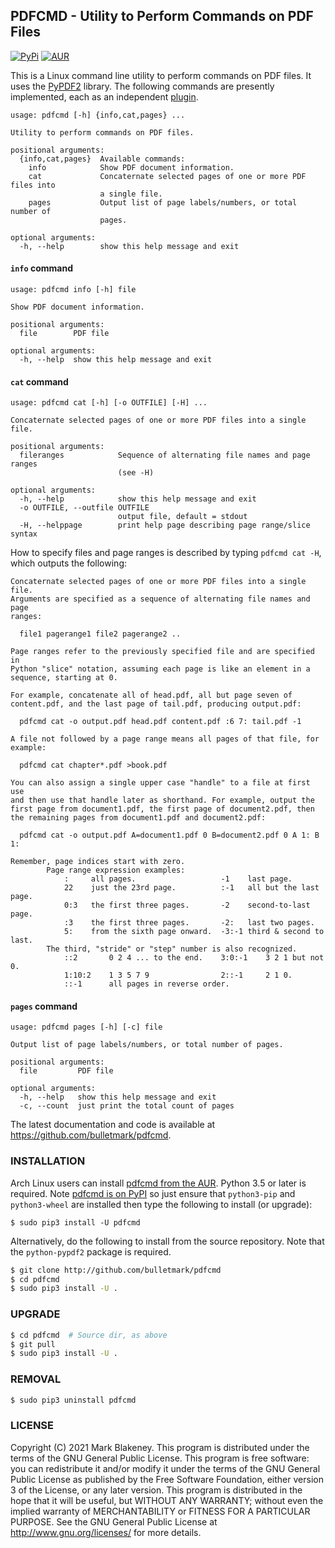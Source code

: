 ## PDFCMD - Utility to Perform Commands on PDF Files
[![PyPi](https://img.shields.io/pypi/v/pdfcmd)](https://pypi.org/project/pdfcmd/)
[![AUR](https://img.shields.io/aur/version/pdfcmd)](https://aur.archlinux.org/packages/pdfcmd/)

This is a Linux command line utility to perform commands on PDF files.
It uses the [PyPDF2](https://github.com/mstamy2/PyPDF2) library. The
following commands are presently implemented, each as an independent
[plugin](pdfcmd/commands).

```
usage: pdfcmd [-h] {info,cat,pages} ...

Utility to perform commands on PDF files.

positional arguments:
  {info,cat,pages}  Available commands:
    info            Show PDF document information.
    cat             Concaternate selected pages of one or more PDF files into
                    a single file.
    pages           Output list of page labels/numbers, or total number of
                    pages.

optional arguments:
  -h, --help        show this help message and exit
```

#### `info` command
```
usage: pdfcmd info [-h] file

Show PDF document information.

positional arguments:
  file        PDF file

optional arguments:
  -h, --help  show this help message and exit
```

#### `cat` command
```
usage: pdfcmd cat [-h] [-o OUTFILE] [-H] ...

Concaternate selected pages of one or more PDF files into a single file.

positional arguments:
  fileranges            Sequence of alternating file names and page ranges
                        (see -H)

optional arguments:
  -h, --help            show this help message and exit
  -o OUTFILE, --outfile OUTFILE
                        output file, default = stdout
  -H, --helppage        print help page describing page range/slice syntax
```

How to specify files and page ranges is described by typing `pdfcmd
cat -H`, which outputs the following:

```
Concaternate selected pages of one or more PDF files into a single file.
Arguments are specified as a sequence of alternating file names and page
ranges:

  file1 pagerange1 file2 pagerange2 ..

Page ranges refer to the previously specified file and are specified in
Python "slice" notation, assuming each page is like an element in a
sequence, starting at 0.

For example, concatenate all of head.pdf, all but page seven of
content.pdf, and the last page of tail.pdf, producing output.pdf:

  pdfcmd cat -o output.pdf head.pdf content.pdf :6 7: tail.pdf -1

A file not followed by a page range means all pages of that file, for
example:

  pdfcmd cat chapter*.pdf >book.pdf

You can also assign a single upper case "handle" to a file at first use
and then use that handle later as shorthand. For example, output the
first page from document1.pdf, the first page of document2.pdf, then
the remaining pages from document1.pdf and document2.pdf:

  pdfcmd cat -o output.pdf A=document1.pdf 0 B=document2.pdf 0 A 1: B 1:

Remember, page indices start with zero.
        Page range expression examples:
            :     all pages.                   -1    last page.
            22    just the 23rd page.          :-1   all but the last page.
            0:3   the first three pages.       -2    second-to-last page.
            :3    the first three pages.       -2:   last two pages.
            5:    from the sixth page onward.  -3:-1 third & second to last.
        The third, "stride" or "step" number is also recognized.
            ::2       0 2 4 ... to the end.    3:0:-1    3 2 1 but not 0.
            1:10:2    1 3 5 7 9                2::-1     2 1 0.
            ::-1      all pages in reverse order.
```

#### `pages` command
```
usage: pdfcmd pages [-h] [-c] file

Output list of page labels/numbers, or total number of pages.

positional arguments:
  file         PDF file

optional arguments:
  -h, --help   show this help message and exit
  -c, --count  just print the total count of pages
```

The latest documentation and code is available at
https://github.com/bulletmark/pdfcmd.

### INSTALLATION

Arch Linux users can install [pdfcmd from the
AUR](https://aur.archlinux.org/packages/pdfcmd).
Python 3.5 or later is required. Note [pdfcmd is on
PyPI](https://pypi.org/project/pdfcmd/) so just ensure that
`python3-pip` and `python3-wheel` are installed then type the following
to install (or upgrade):

```
$ sudo pip3 install -U pdfcmd
```

Alternatively, do the following to install from the source repository.
Note that the `python-pypdf2` package is required.

```sh
$ git clone http://github.com/bulletmark/pdfcmd
$ cd pdfcmd
$ sudo pip3 install -U .
```

### UPGRADE

```sh
$ cd pdfcmd  # Source dir, as above
$ git pull
$ sudo pip3 install -U .
```

### REMOVAL

```sh
$ sudo pip3 uninstall pdfcmd
```

### LICENSE

Copyright (C) 2021 Mark Blakeney. This program is distributed under the
terms of the GNU General Public License.
This program is free software: you can redistribute it and/or modify it
under the terms of the GNU General Public License as published by the
Free Software Foundation, either version 3 of the License, or any later
version.
This program is distributed in the hope that it will be useful, but
WITHOUT ANY WARRANTY; without even the implied warranty of
MERCHANTABILITY or FITNESS FOR A PARTICULAR PURPOSE. See the GNU General
Public License at <http://www.gnu.org/licenses/> for more details.

<!-- vim: se ai syn=markdown: -->
